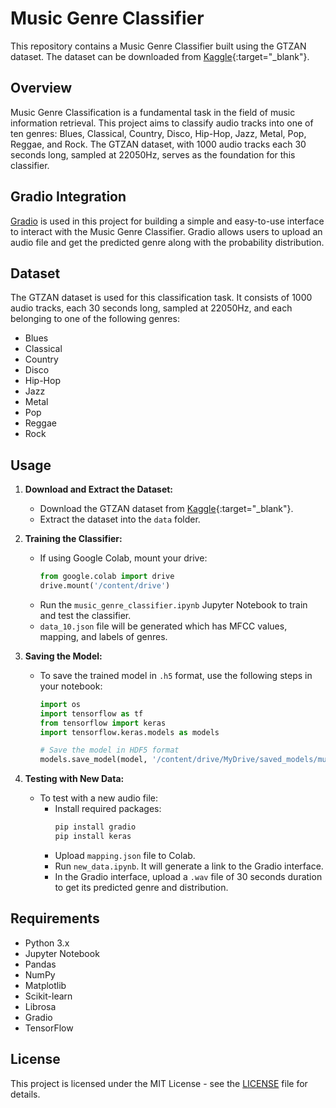 
# Music Genre Classifier

This repository contains a Music Genre Classifier built using the GTZAN dataset. The dataset can be downloaded from [Kaggle](https://www.kaggle.com/datasets/andradaolteanu/gtzan-dataset-music-genre-classification?resource=download){:target="_blank"}.

## Overview
Music Genre Classification is a fundamental task in the field of music information retrieval. This project aims to classify audio tracks into one of ten genres: Blues, Classical, Country, Disco, Hip-Hop, Jazz, Metal, Pop, Reggae, and Rock. The GTZAN dataset, with 1000 audio tracks each 30 seconds long, sampled at 22050Hz, serves as the foundation for this classifier.

## Gradio Integration
[Gradio](https://www.gradio.app/) is used in this project for building a simple and easy-to-use interface to interact with the Music Genre Classifier. Gradio allows users to upload an audio file and get the predicted genre along with the probability distribution.

## Dataset
The GTZAN dataset is used for this classification task. It consists of 1000 audio tracks, each 30 seconds long, sampled at 22050Hz, and each belonging to one of the following genres:

- Blues
- Classical
- Country
- Disco
- Hip-Hop
- Jazz
- Metal
- Pop
- Reggae
- Rock

## Usage
1. **Download and Extract the Dataset:**
   - Download the GTZAN dataset from [Kaggle](https://www.kaggle.com/datasets/andradaolteanu/gtzan-dataset-music-genre-classification?resource=download){:target="_blank"}.
   - Extract the dataset into the `data` folder.

2. **Training the Classifier:**
   - If using Google Colab, mount your drive:
     ```python
     from google.colab import drive
     drive.mount('/content/drive')
     ```
   - Run the `music_genre_classifier.ipynb` Jupyter Notebook to train and test the classifier.
   - `data_10.json` file will be generated which has MFCC values, mapping, and labels of genres.

3. **Saving the Model:**
   - To save the trained model in `.h5` format, use the following steps in your notebook:
     ```python
     import os
     import tensorflow as tf
     from tensorflow import keras
     import tensorflow.keras.models as models

     # Save the model in HDF5 format
     models.save_model(model, '/content/drive/MyDrive/saved_models/music_cnn.h5')
     ```

4. **Testing with New Data:**
   - To test with a new audio file:
     - Install required packages:
       ```bash
       pip install gradio
       pip install keras
       ```
     - Upload `mapping.json` file to Colab.
     - Run `new_data.ipynb`. It will generate a link to the Gradio interface.
     - In the Gradio interface, upload a `.wav` file of 30 seconds duration to get its predicted genre and distribution.

## Requirements
- Python 3.x
- Jupyter Notebook
- Pandas
- NumPy
- Matplotlib
- Scikit-learn
- Librosa
- Gradio
- TensorFlow

## License
This project is licensed under the MIT License - see the [LICENSE](LICENSE) file for details.
```

